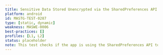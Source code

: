 ```yaml
---
title: Sensitive Data Stored Unencrypted via the SharedPreferences API to the App Sandbox
platform: android
id: MASTG-TEST-0287
type: [static, dynamic]
weakness: MASWE-0006
best-practices: []
profiles: [L1, L2]
status: placeholder
note: This test checks if the app is using the SharedPreferences API to store sensitive data (e.g. user credentials, tokens) in an unencrypted format within the app's sandbox. This includes checking for the use of `SharedPreferences` without encryption as well as not using `EncryptedSharedPreferences` or similar secure storage mechanisms.
---
```

